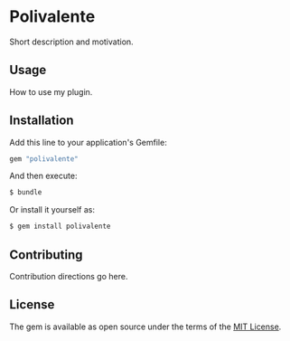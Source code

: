 # Polivalente
Short description and motivation.

## Usage
How to use my plugin.

## Installation
Add this line to your application's Gemfile:

```ruby
gem "polivalente"
```

And then execute:
```bash
$ bundle
```

Or install it yourself as:
```bash
$ gem install polivalente
```

## Contributing
Contribution directions go here.

## License
The gem is available as open source under the terms of the [MIT License](https://opensource.org/licenses/MIT).
